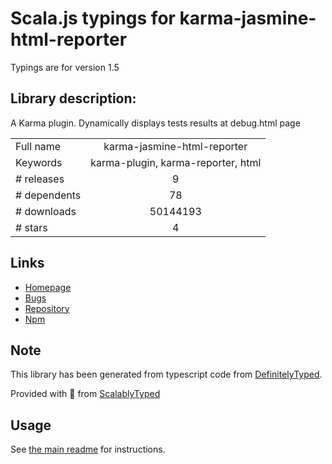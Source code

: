 
# Scala.js typings for karma-jasmine-html-reporter

Typings are for version 1.5

## Library description:
A Karma plugin. Dynamically displays tests results at debug.html page

|                    |                 |
| ------------------ | :-------------: |
| Full name          | karma-jasmine-html-reporter |
| Keywords           | karma-plugin, karma-reporter, html |
| # releases         | 9 |
| # dependents       | 78 |
| # downloads        | 50144193 |
| # stars            | 4 |

## Links
- [Homepage](https://github.com/dfederm/karma-jasmine-html-reporter#readme)
- [Bugs](https://github.com/dfederm/karma-jasmine-html-reporter/issues)
- [Repository](https://github.com/dfederm/karma-jasmine-html-reporter)
- [Npm](https://www.npmjs.com/package/karma-jasmine-html-reporter)
    


## Note
This library has been generated from typescript code from [DefinitelyTyped](https://definitelytyped.org).

Provided with :purple_heart: from [ScalablyTyped](https://github.com/oyvindberg/ScalablyTyped)

## Usage
See [the main readme](../../readme.md) for instructions.


